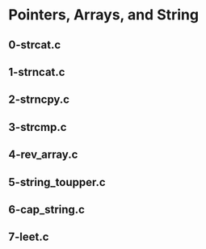 # Pointers, Arrays, and String

## 0-strcat.c

## 1-strncat.c

## 2-strncpy.c

## 3-strcmp.c

## 4-rev_array.c

## 5-string_toupper.c

## 6-cap_string.c

## 7-leet.c
